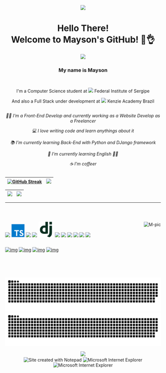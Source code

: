 


<div align="center">
 <img src="https://capsule-render.vercel.app/api?type=waving&color=0606FF&fontColor=dadada&height=300&section=header&text=M4Y50N&fontSize=90&animation=fadeIn" />
</div>

<div align="center">
 <h1>Hello There! <br/> Welcome to Mayson's GitHub! 🦆👌</h1>
 
 <img src="https://media.giphy.com/media/UVG0BN8TOMKkPOJS6e/giphy.gif" width="100">
</div>
 
<div align="center">
 
 <h3> My name is Mayson</h3>
 
  <br/>
 
  I'm a Computer Science student at 
  <img width="10" src="https://cdn.discordapp.com/attachments/966819730616901752/1043283975558406216/ifs_logo.png"/> Federal Institute of Sergipe

  And also a Full Stack under development at <img width="15" src="https://cdn.discordapp.com/attachments/966819730616901752/1043281165999685642/2021-08-24_14-01_logo.png"/> Kenzie Academy Brazil
   
</div>

##

<div align="center">
 <p>

   _👨‍💻 I’m a Front-End Develop and currently working as a Website Develop as a Freelancer_

   _💻 I love writing code and learn anythings about it_

   _📚 I’m currently learning Back-End with Python and DJango framework_

   _🌱 I’m currently learning English 🤦‍♂_

   _☕️ I’m coffeer_

  </p>
 
</div>
 
 ##
 
 

| [![GitHub Streak](https://streak-stats.demolab.com?user=m4y50n&theme=material-palenight&hide_border=true&background=161B22&ring=40C463&fire=4CE775&sideNums=5299EA&currStreakNum=5299EA&currStreakLabel=5299EA&sideLabels=1C59B8)](https://git.io/streak-stats) |<img height="197" src="https://github-readme-stats-m4y50n.vercel.app/api/top-langs/?username=M4Y50N&layout=compact&langs_count=6&theme=github_dark&bg_color=161B22&hide_border=true&include_orgs=true&count_private=true" />|
| ------------- | ------------- |


|![](https://github-profile-summary-cards.vercel.app/api/cards/profile-details?username=m4y50n&theme=github_dark)   |<img src="https://github-readme-stats-m4y50n.vercel.app/api?username=M4Y50N&show_icons=true&theme=github_dark&bg_color=161B22&hide_border=true&include_all_commits=true&count_private=false&hide_rank=true"/>|
| ------------- | ------------- |

 

<hr/>  
<br/>
<br/>

<img src="https://media3.giphy.com/media/ln7z2eWriiQAllfVcn/200w.webp" width="50"> <img src="https://github.com/devicons/devicon/blob/master/icons/typescript/typescript-original.svg" width="43"> <img src="https://media.giphy.com/media/kdFc8fubgS31b8DsVu/giphy.gif" width="45"> <img src="https://i.giphy.com/media/LMt9638dO8dftAjtco/200.webp" width="50"> <img src="https://github.com/devicons/devicon/blob/master/icons/django/django-plain.svg" width="50"> <img src="https://i.giphy.com/media/KzJkzjggfGN5Py6nkT/200.webp" width="50">  <img src="https://i.giphy.com/media/IdyAQJVN2kVPNUrojM/200.webp" width="50"> <img src="https://media.giphy.com/media/XAxylRMCdpbEWUAvr8/giphy.gif" width="53"> <img src="https://media.giphy.com/media/fsEaZldNC8A1PJ3mwp/giphy.gif" width="53"> <img src="https://i.giphy.com/media/eNAsjO55tPbgaor7ma/200w.webp" width="50"> <img src="https://cdn.discordapp.com/attachments/966819730616901752/1043371388658004018/rust.gif" width="55"/> <img align="right" alt="M-pic" height="180"  src="https://cdn.discordapp.com/attachments/966819730616901752/1032012159846203412/dcmbh13-31be588a-d7c2-4518-b714-7f0aa41b7895.gif">  

## 
 
[![img](https://img.shields.io/badge/-Instagram-%23E4405F?style=for-the-badge&logo=instagram&logoColor=white)](https://www.instagram.com/m4y50n_) [![img](https://img.shields.io/badge/-Gmail-%23333?style=for-the-badge&logo=gmail&logoColor=white)](mailto:contatopethersonreis@gmail.com) [![img](https://img.shields.io/badge/-LinkedIn-%230077B5?style=for-the-badge&logo=linkedin&logoColor=white)](https://www.linkedin.com/in/mayson-petherson) [![img](https://komarev.com/ghpvc/?username=M4Y50N&style=for-the-badge)](https://github.com/M4Y50N/)

![github contribution grid snake animation](https://raw.githubusercontent.com/m4y50n/m4y50n/output/github-contribution-grid-snake-dark.svg#gh-dark-mode-only)![github contribution grid snake animation](https://raw.githubusercontent.com/m4y50n/m4y50n/output/github-contribution-grid-snake.svg#gh-light-mode-only)
  
<div align="center">
 <img src="https://media.giphy.com/media/rLItOmwO8uIdNlP35O/giphy.gif" width="250">
</div>
<div align="center">
 <img src="https://raw.githubusercontent.com/BrunnerLivio/brunnerlivio/master/images/notepad.gif" alt="Site created with Notepad" height="30" />
 
 <img src="https://raw.githubusercontent.com/BrunnerLivio/brunnerlivio/master/images/ie_logo.gif" alt="Microsoft Internet Explorer" />

 <img src="https://raw.githubusercontent.com/BrunnerLivio/brunnerlivio/master/images/noframes.gif" alt="Microsoft Internet Explorer" />
</div>


  
  
